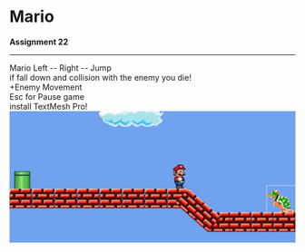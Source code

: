 # Mario

**Assignment 22**

---

Mario
Left -- Right -- Jump\
if fall down and collision with the enemy you die!\
+Enemy Movement\
Esc for Pause game\
install TextMesh Pro!\
![Screen Shot](Capture.JPG)
